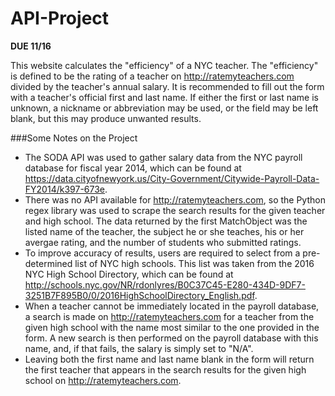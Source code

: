 # API-Project

**DUE 11/16**

This website calculates the "efficiency" of a NYC teacher.
The "efficiency" is defined to be the rating of a teacher on http://ratemyteachers.com divided by the teacher's annual salary.
It is recommended to fill out the form with a teacher's official first and last name.
If either the first or last name is unknown, a nickname or abbreviation may be used, or the field may be left blank, but this may produce unwanted results.

###Some Notes on the Project
 - The SODA API was used to gather salary data from the NYC payroll database for fiscal year 2014, which can be found at https://data.cityofnewyork.us/City-Government/Citywide-Payroll-Data-FY2014/k397-673e.
 - There was no API available for http://ratemyteachers.com, so the Python regex library was used to scrape the search results for the given teacher and high school. The data returned by the first MatchObject was the listed name of the teacher, the subject he or she teaches, his or her avergae rating, and the number of students who submitted ratings.
 - To improve accuracy of results, users are required to select from a pre-determined list of NYC high schools. This list was taken from the 2016 NYC High School Directory, which can be found at http://schools.nyc.gov/NR/rdonlyres/B0C37C45-E280-434D-9DF7-3251B7F895B0/0/2016HighSchoolDirectory_English.pdf.
 - When a teacher cannot be immediately located in the payroll database, a search is made on http://ratemyteachers.com for a teacher from the given high school with the name most similar to the one provided in the form. A new search is then performed on the payroll database with this name, and, if that fails, the salary is simply set to "N/A".
 - Leaving both the first name and last name blank in the form will return the first teacher that appears in the search results for the given high school on http://ratemyteachers.com.
